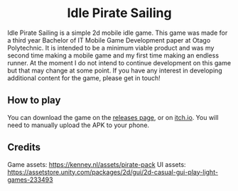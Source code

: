 <h1 align="center"> Idle Pirate Sailing </h1>

Idle Pirate Sailing is a simple 2d mobile idle game. This game was made for a third year Bachelor of IT Mobile Game Development paper at Otago Polytechnic. It is intended to be a minimum viable product and was my second time making a mobile game and my first time making an endless runner. At the moment I do not intend to continue development on this game but that may change at some point. If you have any interest in developing additional content for the game, please get in touch!

## How to play

You can download the game on the [releases page](https://github.com/PBWiseman/Idle-Pirate-Sailing/releases), or on [itch.io](https://pbwiseman.itch.io/idle-pirate-sailing).
You will need to manually upload the APK to your phone.

## Credits

Game assets: https://kenney.nl/assets/pirate-pack
UI assets: https://assetstore.unity.com/packages/2d/gui/2d-casual-gui-play-light-games-233493
